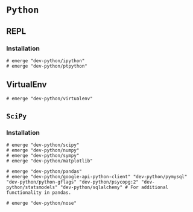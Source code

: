 # `Python`

## REPL

### Installation


```ShellSession
# emerge "dev-python/ipython"
# emerge "dev-python/ptpython"
```

## VirtualEnv

```ShellSession
# emerge "dev-python/virtualenv"
```

## `SciPy`

### Installation

```ShellSession
# emerge "dev-python/scipy"
# emerge "dev-python/numpy"
# emerge "dev-python/sympy"
# emerge "dev-python/matplotlib"

# emerge "dev-python/pandas"
# emerge "dev-python/google-api-python-client" "dev-python/pymysql" "dev-python/python-gflags" "dev-python/psycopg:2" "dev-python/statsmodels" "dev-python/sqlalchemy" # For additional functionality in pandas.

# emerge "dev-python/nose"
```
